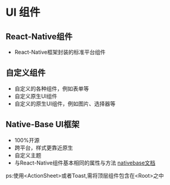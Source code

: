 # UI 组件

##  React-Native组件
*   React-Native框架封装的标准平台组件

##  自定义组件
*   自定义的各种组件，例如表单等
*   自定义原生UI组件
*   自定义的原生UI组件，例如图片、选择器等

##  Native-Base UI框架
*   100%开源
*   跨平台，样式更靠近原生
*   自定义主题
*   与React-Native组件基本相同的属性与方法
[nativebase文档](https://docs.nativebase.io/ "nativebase")

ps:使用&lt;ActionSheet&gt;或者Toast,需将顶层组件包含在&lt;Root&gt;之中



